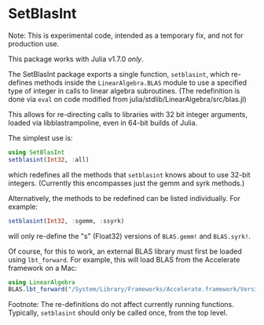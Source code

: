 # SetBlasInt

Note: This is experimental code, intended as a temporary fix, and not for production use. 

This package works with Julia v1.7.0 *only*.

The SetBlasInt package exports a single function, `setblasint`, which re-defines methods inside the `LinearAlgebra.BLAS` module to use a specified type of integer in calls to linear algebra subroutines. (The redefinition is done via `eval` on code modified from julia/stdlib/LinearAlgebra/src/blas.jl)

This allows for re-directing calls to libraries with 32 bit integer arguments, loaded via libblastrampoline, even in 64-bit builds of Julia.

The simplest use is:
```julia
using SetBlasInt
setblasint(Int32, :all) 
```
which redefines all the methods that `setblasint` knows about to use 32-bit integers. (Currently this encompasses just the gemm and syrk methods.)

Alternatively, the methods to be redefined can be listed individually. For example:
```julia
setblasint(Int32, :sgemm, :ssyrk)
```
will only re-define the "s" (Float32) versions of `BLAS.gemm!` and `BLAS.syrk!`.

Of course, for this to work, an external BLAS library must first be loaded using `lbt_forward`. For example, this will load BLAS from the Accelerate framework on a Mac:
```julia
using LinearAlgebra
BLAS.lbt_forward("/System/Library/Frameworks/Accelerate.framework/Versions/A/Accelerate")
```

Footnote: The re-definitions do not affect currently running functions. Typically, `setblasint` should only be called once, from the top level.
